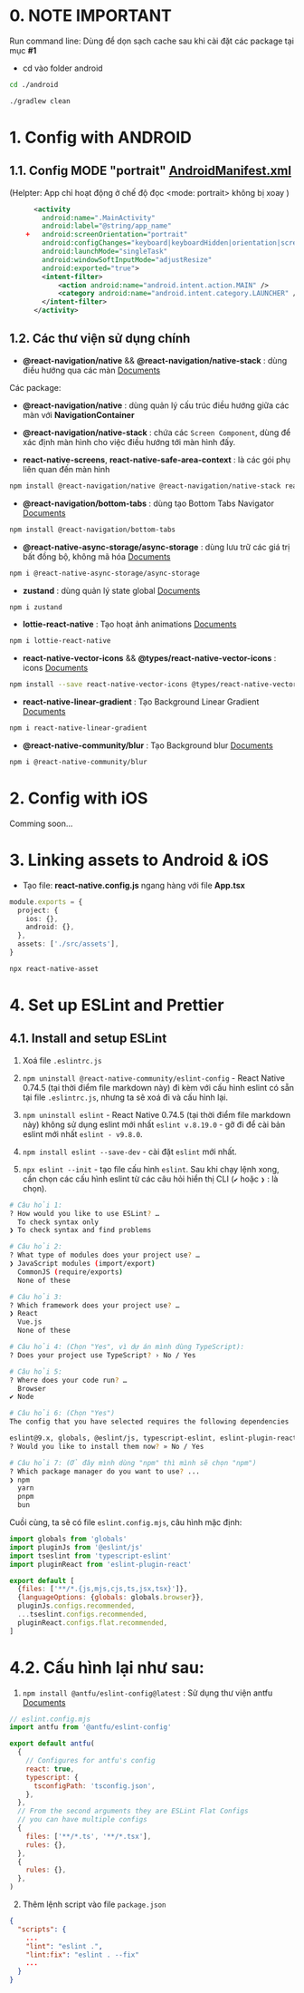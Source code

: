 # 0. NOTE IMPORTANT

Run command line: Dùng để dọn sạch cache sau khi cài đặt các package tại mục **#1**

- cd vào folder android

```bash
cd ./android
```

```bash
./gradlew clean
```

# 1. Config with ANDROID

## 1.1. Config MODE "portrait" [AndroidManifest.xml](android/app/src/main/AndroidManifest.xml)

(Helpter: App chỉ hoạt động ở chế độ đọc <mode: portrait> không bị xoay )

```xml
      <activity
        android:name=".MainActivity"
        android:label="@string/app_name"
    +   android:screenOrientation="portrait"
        android:configChanges="keyboard|keyboardHidden|orientation|screenLayout|screenSize|smallestScreenSize|uiMode"
        android:launchMode="singleTask"
        android:windowSoftInputMode="adjustResize"
        android:exported="true">
        <intent-filter>
            <action android:name="android.intent.action.MAIN" />
            <category android:name="android.intent.category.LAUNCHER" />
        </intent-filter>
      </activity>
```

## 1.2. Các thư viện sử dụng chính

- **@react-navigation/native** && **@react-navigation/native-stack** : dùng điều hướng qua các màn [Documents](https://reactnavigation.org/docs/getting-started)

Các package:

- **@react-navigation/native** : dùng quản lý cấu trúc điều hướng giữa các màn với **NavigationContainer**

- **@react-navigation/native-stack** : chứa các `Screen Component`, dùng để xác định màn hình cho việc điều hướng tới màn hình đấy.

- **react-native-screens**, **react-native-safe-area-context** : là các gói phụ liên quan đến màn hình

```bash
npm install @react-navigation/native @react-navigation/native-stack react-native-screens react-native-safe-area-context

```

- **@react-navigation/bottom-tabs** : dùng tạo Bottom Tabs Navigator [Documents](https://reactnavigation.org/docs/tab-based-navigation)

```bash
npm install @react-navigation/bottom-tabs

```

- **@react-native-async-storage/async-storage** : dùng lưu trữ các giá trị bất đồng bộ, không mã hóa [Documents](https://www.npmjs.com/package/@react-native-async-storage/async-storage)

```bash
npm i @react-native-async-storage/async-storage

```

- **zustand** : dùng quản lý state global [Documents](https://www.npmjs.com/package/zustand)

```bash
npm i zustand

```

- **lottie-react-native** : Tạo hoạt ảnh animations [Documents](https://www.npmjs.com/package/lottie-react-native)

```bash
npm i lottie-react-native

```

- **react-native-vector-icons** && **@types/react-native-vector-icons** : icons [Documents](https://github.com/oblador/react-native-vector-icons)

```bash
npm install --save react-native-vector-icons @types/react-native-vector-icons

```

- **react-native-linear-gradient** : Tạo Background Linear Gradient [Documents](https://www.npmjs.com/package/react-native-linear-gradient)

```bash
npm i react-native-linear-gradient

```

- **@react-native-community/blur** : Tạo Background blur [Documents](https://www.npmjs.com/package/@react-native-community/blur)

```bash
npm i @react-native-community/blur

```

# 2. Config with iOS

Comming soon...

# 3. Linking assets to Android & iOS

- Tạo file: **react-native.config.js** ngang hàng với file **App.tsx**

```typescript
module.exports = {
  project: {
    ios: {},
    android: {},
  },
  assets: ['./src/assets'],
}
```

```bash
npx react-native-asset

```

# 4. Set up ESLint and Prettier

## 4.1. Install and setup ESLint

1. Xoá file `.eslintrc.js`

2. `npm uninstall @react-native-community/eslint-config` - React Native 0.74.5 (tại thời điểm file markdown này) đi kèm với cấu hình eslint có sẵn tại file `.eslintrc.js`, nhưng ta sẽ xoá đi và cấu hình lại.

3. `npm uninstall eslint` - React Native 0.74.5 (tại thời điểm file markdown này) không sử dụng eslint mới nhất `eslint v.8.19.0` - gỡ đi để cài bản eslint mới nhất `eslint - v9.8.0`.

4. `npm install eslint --save-dev` - cài đặt `eslint` mới nhất.

5. `npx eslint --init` - tạo file cấu hình `eslint`. Sau khi chạy lệnh xong, cần chọn các cấu hình eslint từ các câu hỏi hiển thị CLI (`✔` hoặc `❯` : là chọn).

```bash
# Câu hỏi 1:
? How would you like to use ESLint? …
  To check syntax only
❯ To check syntax and find problems

# Câu hỏi 2:
? What type of modules does your project use? …
❯ JavaScript modules (import/export)
  CommonJS (require/exports)
  None of these

# Câu hỏi 3:
? Which framework does your project use? …
❯ React
  Vue.js
  None of these

# Câu hỏi 4: (Chọn "Yes", vì dự án mình dùng TypeScript):
? Does your project use TypeScript? › No / Yes

# Câu hỏi 5:
? Where does your code run? …
  Browser
✔ Node

# Câu hỏi 6: (Chọn "Yes")
The config that you have selected requires the following dependencies

eslint@9.x, globals, @eslint/js, typescript-eslint, eslint-plugin-react
? Would you like to install them now? » No / Yes

# Câu hỏi 7: (Ở đây mình dùng "npm" thì mình sẽ chọn "npm")
? Which package manager do you want to use? ...
❯ npm
  yarn
  pnpm
  bun
```

Cuồi cùng, ta sẽ có file `eslint.config.mjs`, câu hình mặc định:

```mjs
import globals from 'globals'
import pluginJs from '@eslint/js'
import tseslint from 'typescript-eslint'
import pluginReact from 'eslint-plugin-react'

export default [
  {files: ['**/*.{js,mjs,cjs,ts,jsx,tsx}']},
  {languageOptions: {globals: globals.browser}},
  pluginJs.configs.recommended,
  ...tseslint.configs.recommended,
  pluginReact.configs.flat.recommended,
]
```

# 4.2. Cấu hình lại như sau:

1. `npm install @antfu/eslint-config@latest` : Sử dụng thư viện antfu [Documents](https://github.com/antfu/eslint-config)

```mjs
// eslint.config.mjs
import antfu from '@antfu/eslint-config'

export default antfu(
  {
    // Configures for antfu's config
    react: true,
    typescript: {
      tsconfigPath: 'tsconfig.json',
    },
  },
  // From the second arguments they are ESLint Flat Configs
  // you can have multiple configs
  {
    files: ['**/*.ts', '**/*.tsx'],
    rules: {},
  },
  {
    rules: {},
  },
)
```

2. Thêm lệnh script vào file `package.json`

```json
{
  "scripts": {
    ...
    "lint": "eslint .",
    "lint:fix": "eslint . --fix"
    ...
  }
}
```
